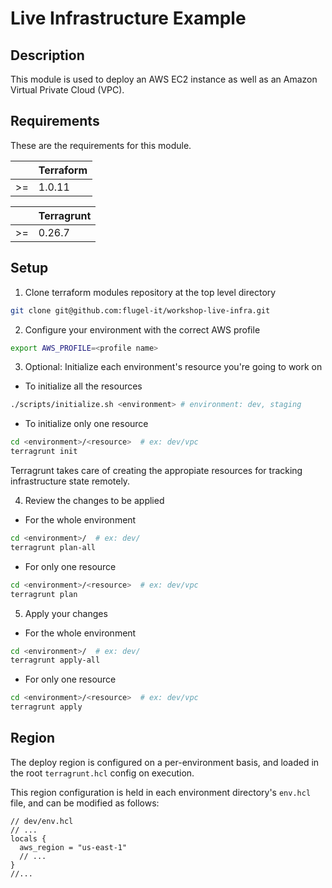 # Live Infrastructure Example

## Description
This module is used to deploy an AWS EC2 instance as well as an Amazon Virtual Private Cloud (VPC).

## Requirements
These are the requirements for this module.

|    | Terraform |
|:--:|-----------|
| >= |   1.0.11  |

|    |   Terragrunt    |
|:--:|-----------|
| >= |  0.26.7   |

## Setup

1. Clone terraform modules repository at the top level directory

```bash
git clone git@github.com:flugel-it/workshop-live-infra.git
```

2. Configure your environment with the correct AWS profile

```bash
export AWS_PROFILE=<profile name>
```

3. Optional: Initialize each environment's resource you're going to work on

  * To initialize all the resources

  ```bash
  ./scripts/initialize.sh <environment> # environment: dev, staging
  ```

  * To initialize only one resource

  ```bash
  cd <environment>/<resource>  # ex: dev/vpc
  terragrunt init
  ```

Terragrunt takes care of creating the appropiate resources for tracking
 infrastructure state remotely.

4. Review the changes to be applied

  * For the whole environment

  ```bash
  cd <environment>/  # ex: dev/
  terragrunt plan-all
  ```

  * For only one resource

  ```bash
  cd <environment>/<resource>  # ex: dev/vpc
  terragrunt plan
  ```

5. Apply your changes

  * For the whole environment

  ```bash
  cd <environment>/  # ex: dev/
  terragrunt apply-all
  ```

  * For only one resource

  ```bash
  cd <environment>/<resource>  # ex: dev/vpc
  terragrunt apply
  ```

## Region

The deploy region is configured on a per-environment basis, and loaded
 in the root `terragrunt.hcl` config on execution.

This region configuration is held in each environment directory's
 `env.hcl` file, and can be modified as follows:

```hcl
// dev/env.hcl
// ...
locals {
  aws_region = "us-east-1"
  // ...
}
//...
```
